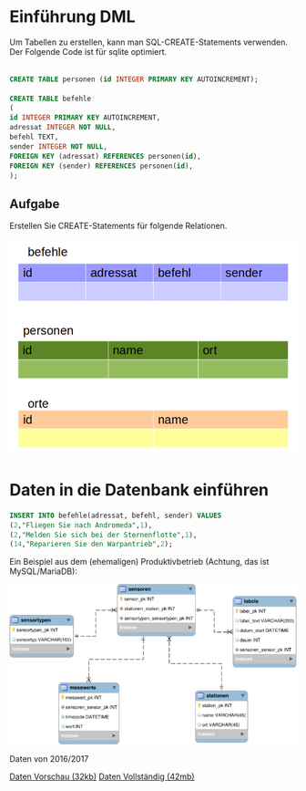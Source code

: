 # Einführung DML

Um Tabellen zu erstellen, kann man SQL-CREATE-Statements verwenden. Der Folgende Code ist für sqlite optimiert.

~~~sql

CREATE TABLE personen (id INTEGER PRIMARY KEY AUTOINCREMENT);

CREATE TABLE befehle
(
id INTEGER PRIMARY KEY AUTOINCREMENT,
adressat INTEGER NOT NULL,
befehl TEXT,
sender INTEGER NOT NULL,
FOREIGN KEY (adressat) REFERENCES personen(id),
FOREIGN KEY (sender) REFERENCES personen(id),
);

~~~

## Aufgabe

Erstellen Sie CREATE-Statements für folgende Relationen.

![](01_tabellen.png)


# Daten in die Datenbank einführen

~~~sql
INSERT INTO befehle(adressat, befehl, sender) VALUES
(2,"Fliegen Sie nach Andromeda",1),
(2,"Melden Sie sich bei der Sternenflotte",1),
(14,"Reparieren Sie den Warpantrieb",2);
~~~

Ein Beispiel aus dem (ehemaligen) Produktivbetrieb (Achtung, das ist MySQL/MariaDB):

![](./Wetterstation_Datenbank_Datenstruktur.png)

Daten von 2016/2017

[Daten Vorschau (32kb)](./wetterdatenbank_kurz.sql)
[Daten Vollständig (42mb)](./wetterdatenbank.sql)


